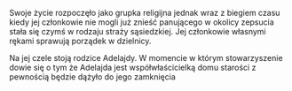 
Swoje życie rozpoczęło jako grupka religijna jednak wraz z biegiem czasu kiedy jej członkowie nie mogli już znieść panującego w okolicy zepsucia stała się czymś w rodzaju straży sąsiedzkiej. Jej członkowie własnymi rękami sprawują porządek w dzielnicy. 

Na jej czele stoją rodzice Adelajdy. W momencie w którym stowarzyszenie dowie się o tym że Adelajda jest współwłaścicielką domu starości z pewnością będzie dążyło do jego zamknięcia

